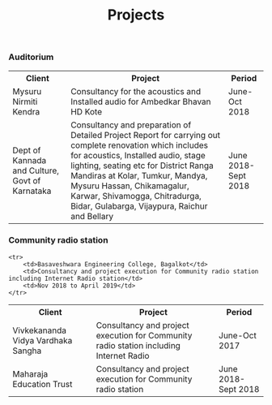 ﻿---
layout: page
title: Projects
permalink: /Projects/
---

### Auditorium



<table>
    <tr>
        <th>Client</th>
        <th>Project</th>
        <th>Period</th>
    </tr>
    <tr>
        <td>Mysuru Nirmiti Kendra</td>
        <td>Consultancy for the acoustics and Installed audio for Ambedkar Bhavan HD Kote</td>
        <td>June-Oct 2018</td>
    </tr>
    <tr>
        <td>Dept of Kannada and Culture, Govt of Karnataka</td>
        <td>Consultancy and preparation of Detailed Project Report for carrying out complete renovation which includes  for acoustics, Installed audio, stage lighting, seating etc for District Ranga Mandiras at  Kolar, Tumkur, Mandya, Mysuru
		Hassan, Chikamagalur, Karwar, Shivamogga, Chitradurga, Bidar, Gulabarga, Vijaypura, Raichur and Bellary</td>
        <td>June 2018-Sept 2018</td>
    </tr>
</table>


### Community radio station



<table>
    <tr>
        <th>Client</th>
        <th>Project</th>
        <th>Period</th>
    </tr>
    <tr>
        <td>Vivkekananda Vidya Vardhaka Sangha</td>
        <td>Consultancy and project execution for Community radio station including Internet Radio</td>
        <td>June-Oct 2017</td>
    </tr>
    <tr>
        <td>Maharaja Education Trust</td>
        <td>Consultancy and project execution for Community radio station</td>
        <td>June 2018-Sept 2018</td>
    </tr>

    <tr>
        <td>Basaveshwara Engineering College, Bagalkot</td>
        <td>Consultancy and project execution for Community radio station including Internet Radio station</td>
        <td>Nov 2018 to April 2019</td>
    </tr>
</table>



